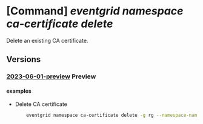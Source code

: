 # [Command] _eventgrid namespace ca-certificate delete_

Delete an existing CA certificate.

## Versions

### [2023-06-01-preview](/Resources/mgmt-plane/L3N1YnNjcmlwdGlvbnMve30vcmVzb3VyY2Vncm91cHMve30vcHJvdmlkZXJzL21pY3Jvc29mdC5ldmVudGdyaWQvbmFtZXNwYWNlcy97fS9jYWNlcnRpZmljYXRlcy97fQ==/2023-06-01-preview.xml) **Preview**

<!-- mgmt-plane /subscriptions/{}/resourcegroups/{}/providers/microsoft.eventgrid/namespaces/{}/cacertificates/{} 2023-06-01-preview -->

#### examples

- Delete CA certificate
    ```bash
        eventgrid namespace ca-certificate delete -g rg --namespace-name name -n certificate-name
    ```
